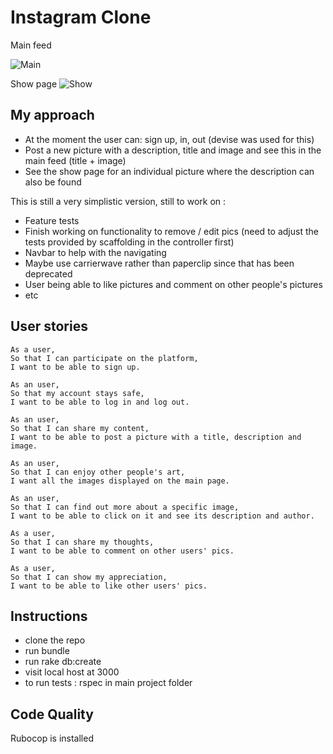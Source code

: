 Instagram Clone
===================

Main feed 

![Main](https://github.com/AlinaGoaga/instagram-challenge/blob/master/app/assets/images/MainPagePic.jpeg)


Show page
![Show](https://github.com/AlinaGoaga/instagram-challenge/blob/master/app/assets/images/ShowPagePic.jpeg)


## My approach

- At the moment the user can: sign up, in, out (devise was used for this)
- Post a new picture with a description, title and image and see this in the main feed (title + image)
- See the show page for an individual picture where the description can also be found

This is still a very simplistic version, still to work on : 

* Feature tests
* Finish working on functionality to remove / edit pics (need to adjust the tests provided by scaffolding in the controller first) 
* Navbar to help with the navigating
* Maybe use carrierwave rather than paperclip since that has been deprecated
* User being able to like pictures and comment on other people's pictures
* etc

## User stories

```
As a user,
So that I can participate on the platform,
I want to be able to sign up.
```
```
As an user,
So that my account stays safe,
I want to be able to log in and log out.
```
```
As an user,
So that I can share my content,
I want to be able to post a picture with a title, description and image.
```
```
As an user,
So that I can enjoy other people's art,
I want all the images displayed on the main page.
```
```
As an user,
So that I can find out more about a specific image,
I want to be able to click on it and see its description and author.
```
```
As a user, 
So that I can share my thoughts,
I want to be able to comment on other users' pics.
```
```
As a user, 
So that I can show my appreciation,
I want to be able to like other users' pics.
```

## Instructions

* clone the repo 
* run bundle
* run rake db:create 
* visit local host at 3000 
* to run tests : rspec in main project folder

## Code Quality

Rubocop is installed 
